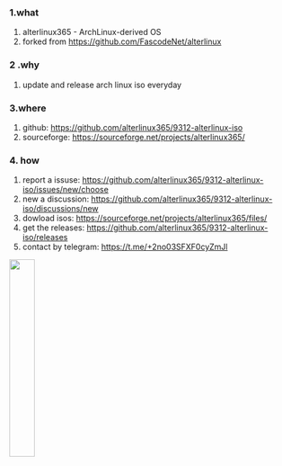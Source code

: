 ### 1.what

1. alterlinux365 - ArchLinux-derived OS 
2. forked from https://github.com/FascodeNet/alterlinux

### 2 .why

1.   update and release arch linux iso everyday 

### 3.where

1.   github: https://github.com/alterlinux365/9312-alterlinux-iso
2.   sourceforge: https://sourceforge.net/projects/alterlinux365/

### 4. how

1. report a issuse: https://github.com/alterlinux365/9312-alterlinux-iso/issues/new/choose
2. new a discussion: https://github.com/alterlinux365/9312-alterlinux-iso/discussions/new
3. dowload isos: https://sourceforge.net/projects/alterlinux365/files/
4. get the releases: https://github.com/alterlinux365/9312-alterlinux-iso/releases
5. contact by telegram:  https://t.me/+2no03SFXF0cyZmJl

 <img src=https://user-images.githubusercontent.com/1329093/200158840-30bf5573-5df9-4633-baf7-34a04b987aeb.png width=30% />
